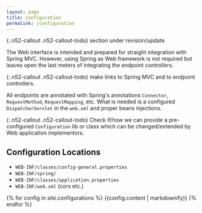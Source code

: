 ```yaml
---
layout: page
title: Configuration
permalink: /configuration
---
```


{:.n52-callout .n52-callout-todo}
section under revision/update

The Web interface is intended and prepared for straight integration with Spring MVC. 
However, using Spring as Web framework is not required but leaves open the last 
meters of integrating the endpoint controllers.

{:.n52-callout .n52-callout-todo}
make links to Spring MVC and to endpoint controllers.

All endpoints are annotated with Spring's annotations `Connector`, `RequestMethod`, 
`RequestMapping`, etc. What is needed is a configured `DispatcherServlet` 
in the `web.xml` and proper beans injections.

{:.n52-callout .n52-callout-todo}
Check if/how we can provide a pre-configured `Configuration` lib or class which can
be changed/extended by Web application implementors.

## Configuration Locations
* `WEB-INF/classes/config-general.properties`
* `WEB-INF/spring/`
* `WEB-INF/classes/application.properties`
* `WEB-INF/web.xml` (cors etc.)


<div>
{% for config in site.configurations %}
    {{config.content | markdownify}}
{% endfor %}
</div>
